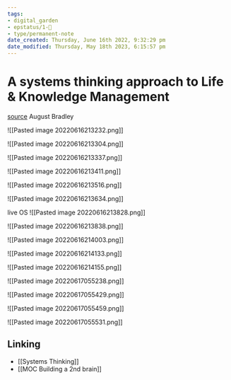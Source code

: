 ```yaml
---
tags: 
- digital_garden
- epstatus/1-🌱
- type/permanent-note
date_created: Thursday, June 16th 2022, 9:32:29 pm
date_modified: Thursday, May 18th 2023, 6:15:57 pm
---
```

# A systems thinking approach to Life & Knowledge Management
[source](https://www.youtube.com/watch?v=HJ0dC82mZZE)
August Bradley

![[Pasted image 20220616213232.png]]



![[Pasted image 20220616213304.png]]



![[Pasted image 20220616213337.png]]

![[Pasted image 20220616213411.png]]



![[Pasted image 20220616213516.png]]

![[Pasted image 20220616213634.png]]


live OS
![[Pasted image 20220616213828.png]]

![[Pasted image 20220616213838.png]]


![[Pasted image 20220616214003.png]]



![[Pasted image 20220616214133.png]]

![[Pasted image 20220616214155.png]]

![[Pasted image 20220617055238.png]]

![[Pasted image 20220617055429.png]]

![[Pasted image 20220617055459.png]]

![[Pasted image 20220617055531.png]]



## Linking
+ [[Systems Thinking]]
+ [[MOC Building a 2nd brain]]
